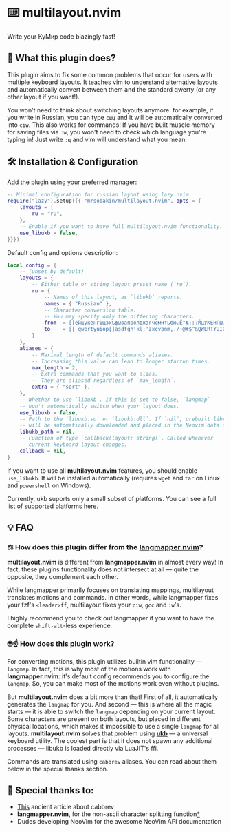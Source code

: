 # ⌨️  multilayout.nvim

Write your КуМир code blazingly fast!

## 🤔 What this plugin does?

This plugin aims to fix some common problems that occur for users with multiple keyboard layouts. It teaches vim to understand alternative layouts and automatically convert between them and the standard qwerty (or any other layout if you want!).

You won't need to think about switching layouts anymore: for example, if you write in Russian, you can type `сшц` and it will be automatically converted into `ciw`. This also works for commands! If you have built muscle memory for saving files via `:w`, you won't need to check which language you're typing in! Just write `:ц` and vim will understand what you mean.

## 🛠️ Installation & Configuration

Add the plugin using your preferred manager:

```lua
-- Minimal configuration for russian layout using lazy.nvim
require("lazy").setup({{ "mrsobakin/multilayout.nvim", opts = {
    layouts = {
        ru = "ru",
    },
    -- Enable if you want to have full multilayout.nvim functionality.
    use_libukb = false,
}}})
```

Default config and options description:

```lua
local config = {
    -- (unset by default)
    layouts = {
        -- Either table or string layout preset name (`ru`).
        ru = {
            -- Names of this layout, as `libukb` reports.
            names = { "Russian" },
            -- Character conversion table.
            -- You may specify only the differing characters.
            from  = [[ёйцукенгшщзхъфывапролджэячсмитьбю.Ё"№;:?ЙЦУКЕНГШЩЗХЪ/ФЫВАПРОЛДЖЭЯЧСМИТЬБЮ,]],
            to    = [[`qwertyuiop[]asdfghjkl;'zxcvbnm,./~@#$^&QWERTYUIOP{}|ASDFGHJKL:"ZXCVBNM<>?]],
        }
    },
    aliases = {
        -- Maximal length of default commands aliases.
        -- Increasing this value can lead to longer startup times.
        max_length = 2,
        -- Extra commands that you want to alias.
        -- They are aliased regardless of `max_length`.
        extra = { "sort" },
    },
    -- Whether to use `libukb`. If this is set to false, `langmap`
    -- won't automatically switch when your layout does.
    use_libukb = false,
    -- Path to the `libukb.so` or `libukb.dll`. If `nil`, prebuilt library
    -- will be automatically downloaded and placed in the Neovim data directory.
    libukb_path = nil,
    -- Function of type `callback(layout: string)`. Called whenever
    -- current keyboard layout changes.
    callback = nil,
}
```

If you want to use all **multilayout.nvim** features, you should enable `use_libukb`. It will be installed automatically (requires `wget` and `tar` on Linux and `powershell` on Windows).

Currently, ukb suports only a small subset of platforms. You can see a full list of supported platforms [here](https://github.com/mrsobakin/ukb).

## 💡 FAQ

### ⚖️ How does this plugin differ from the [**langmapper.nvim**](https://github.com/Wansmer/langmapper.nvim)?

**multilayout.nvim** is different from **langmapper.nvim** in almost every way! In fact, these plugins functionality does not intersect at all — quite the opposite, they complement each other.

While langmapper primarily focuses on translating mappings, multilayout translates motions and commands. In other words, while langmapper fixes your fzf's `<leader>ff`, multilayout fixes your `ciw`, `gcc` and `:w`'s.

I highly recommend you to check out langmapper if you want to have the complete `shift-alt`-less experience.

### 🤓☝️ How does this plugin work?

For converting motions, this plugin utilizes builtin vim functionality — `langmap`. In fact, this is why most of the motions work with **langmapper.nvim**: it's default config recommends you to configure the `langmap`. So, you can make most of the motions work even without plugins.

But **multilayout.nvim** does a bit more than that! First of all, it automatically generates the `langmap` for you. And second — this is where all the magic starts — it is able to switch the `langmap` depending on your current layout. Some characters are present on both layouts, but placed in different physical locations, which makes it impossible to use a single `langmap` for all layouts. **multilayout.nvim** solves that problem using [**ukb**](https://github.com/mrsobakin/ukb) — a universal keyboard utility. The coolest part is that it does not spawn any additional processes — libukb is loaded directly via LuaJIT's ffi.

Commands are translated using `cabbrev` aliases. You can read about them below in the special thanks section.

## 🔗 Special thanks to:
- [This](https://vim.fandom.com/wiki/Replace_a_builtin_command_using_cabbrev) ancient article about cabbrev 
- **langmapper.nvim**, for the non-ascii character splitting function[*](https://github.com/Wansmer/langmapper.nvim/blob/main/lua/langmapper/helpers.lua)
- Dudes developing NeoVim for the awesome NeoVim API documentation
